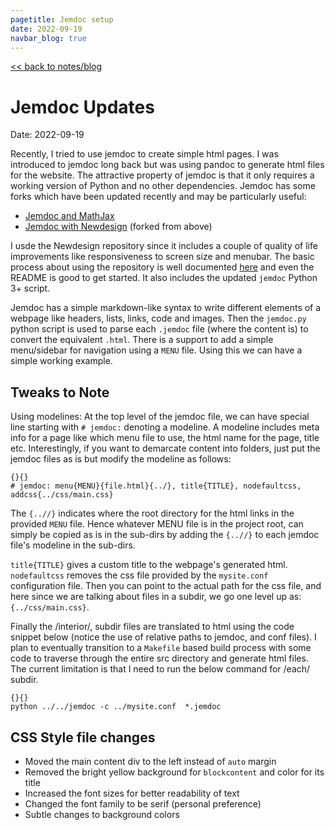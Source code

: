 ```yaml
---
pagetitle: Jemdoc setup
date: 2022-09-19
navbar_blog: true
---
```


[<< back to notes/blog](../notes.md)

# Jemdoc Updates
Date: 2022-09-19

Recently, I tried to use jemdoc to create simple html pages. I was introduced to jemdoc long back but was using pandoc to generate html files for the website. The attractive property of jemdoc is that it only requires a working version of Python and no other dependencies. Jemdoc has some forks which have been updated recently and may be particularly useful:

- [Jemdoc and MathJax](https://github.com/wsshin/jemdoc_mathjax )
- [Jemdoc with Newdesign](https://github.com/szl2/jemdoc-new-design) (forked from above)

I usde the Newdesign repository since it includes a couple of quality of life improvements like responsiveness to screen size and menubar. The basic process about using the repository is well documented [here](https://szl2.github.io/jemdoc-new-design/www/index.html) and even the README is good to get started. It also includes the updated `jemdoc` Python 3+ script.

Jemdoc has a simple markdown-like syntax to write different elements of a webpage like headers, lists, links, code and images. Then the `jemdoc.py` python script is used to parse each `.jemdoc` file (where the content is) to convert the equivalent `.html`. There is a support to add a simple menu/sidebar for navigation using a `MENU` file. Using this we can have a simple working example.


## Tweaks to Note
Using modelines: At the top level of the jemdoc file, we can have special line starting with `# jemdoc:` denoting a modeline. A modeline includes meta info for a page like which menu file to use, the html name for the page, title etc. Interestingly, if you want to demarcate content into folders, just put the jemdoc files as is but modify the modeline as follows:

~~~
{}{}
# jemdoc: menu{MENU}{file.html}{../}, title{TITLE}, nodefaultcss, addcss{../css/main.css}
~~~

The `{..//}` indicates where the root directory for the html links in the provided `MENU` file. Hence whatever MENU file is in the project root, can simply be copied as is in the sub-dirs by adding the `{..//}` to each jemdoc file's modeline in the sub-dirs.

`title{TITLE}` gives a custom title to the webpage's generated html. `nodefaultcss` removes the css file provided by the `mysite.conf` configuration file. Then you can point to the actual path for the css file, and here since we are talking about files in a subdir, we go one level up as: `{../css/main.css}`.

Finally the /interior/, subdir files are translated to html using the code snippet below (notice the use of relative paths to jemdoc, and conf files). I plan to eventually transition to a `Makefile` based build process with some code to traverse through the entire src directory and generate html files. The current limitation is that I need to run the below command for /each/ subdir.

~~~
{}{}
python ../../jemdoc -c ../mysite.conf  *.jemdoc
~~~


## CSS Style file changes

- Moved the main content div to the left instead of `auto` margin
- Removed the bright yellow background for `blockcontent` and color for its title
- Increased the font sizes for better readability of text
- Changed the font family to be serif (personal preference)
- Subtle changes to background colors
